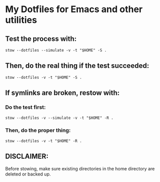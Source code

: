 # My Dotfiles for Emacs and other utilities

## Test the process with:

`stow --dotfiles --simulate -v -t "$HOME" -S .`

## Then, do the real thing if the test succeeded:

`stow --dotfiles -v -t "$HOME" -S .`

## If symlinks are broken, restow with:

### Do the test first:

`stow --dotfiles -v --simulate -v -t "$HOME" -R .`

### Then, do the proper thing:

`stow --dotfiles -v -t "$HOME" -R .`

## DISCLAIMER:

Before stowing, make sure existing directories in the home directory are deleted or backed up.
